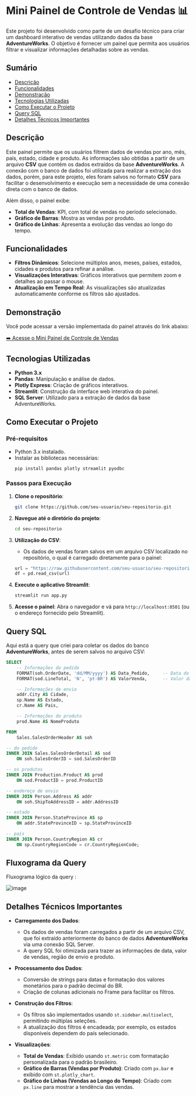 # Mini Painel de Controle de Vendas 📊

Este projeto foi desenvolvido como parte de um desafio técnico para criar um dashboard interativo de vendas utilizando dados da base **AdventureWorks**. O objetivo é fornecer um painel que permita aos usuários filtrar e visualizar informações detalhadas sobre as vendas.

## Sumário

- [Descrição](#descrição)
- [Funcionalidades](#funcionalidades)
- [Demonstração](#demonstração)
- [Tecnologias Utilizadas](#tecnologias-utilizadas)
- [Como Executar o Projeto](#como-executar-o-projeto)
- [Query SQL](#query-sql)
- [Detalhes Técnicos Importantes](#detalhes-técnicos-importantes)

## Descrição

Este painel permite que os usuários filtrem dados de vendas por ano, mês, país, estado, cidade e produto. As informações são obtidas a partir de um arquivo **CSV** que contém os dados extraídos da base **AdventureWorks**. A conexão com o banco de dados foi utilizada para realizar a extração dos dados, porém, para este projeto, eles foram salvos no formato **CSV** para facilitar o desenvolvimento e execução sem a necessidade de uma conexão direta com o banco de dados.

Além disso, o painel exibe:

- **Total de Vendas**: KPI, com total de vendas no período selecionado.
- **Gráfico de Barras**: Mostra as vendas por produto.
- **Gráfico de Linhas**: Apresenta a evolução das vendas ao longo do tempo.

## Funcionalidades

- **Filtros Dinâmicos**: Selecione múltiplos anos, meses, países, estados, cidades e produtos para refinar a análise.
- **Visualizações Interativas**: Gráficos interativos que permitem zoom e detalhes ao passar o mouse.
- **Atualização em Tempo Real**: As visualizações são atualizadas automaticamente conforme os filtros são ajustados.

## Demonstração

Você pode acessar a versão implementada do painel através do link abaixo:

[➡️ Acesse o Mini Painel de Controle de Vendas](https://mini-painel-sales-vrdgeurdhmcvvrczrjus9t.streamlit.app/)

## Tecnologias Utilizadas

- **Python 3.x**
- **Pandas**: Manipulação e análise de dados.
- **Plotly Express**: Criação de gráficos interativos.
- **Streamlit**: Construção da interface web interativa do painel.
- **SQL Server**: Utilizado para a extração de dados da base AdventureWorks.

## Como Executar o Projeto

### Pré-requisitos

- Python 3.x instalado.
- Instalar as bibliotecas necessárias:
  ```bash
  pip install pandas plotly streamlit pyodbc
  ```

### Passos para Execução

1. **Clone o repositório**:
   ```bash
   git clone https://github.com/seu-usuario/seu-repositorio.git
   ```
2. **Navegue até o diretório do projeto**:
   ```bash
   cd seu-repositorio
   ```
3. **Utilização do CSV**:
   - Os dados de vendas foram salvos em um arquivo CSV localizado no repositório, o qual é carregado diretamente para o painel:
   ```python
   url = "https://raw.githubusercontent.com/seu-usuario/seu-repositorio/master/vendas.csv"
   df = pd.read_csv(url)
   ```

4. **Execute o aplicativo Streamlit**:
   ```bash
   streamlit run app.py
   ```

5. **Acesse o painel**:
   Abra o navegador e vá para `http://localhost:8501` (ou o endereço fornecido pelo Streamlit).

## Query SQL

Aqui está a query que criei para coletar os dados do banco **AdventureWorks**, antes de serem salvos no arquivo CSV:

```sql
SELECT
    -- Informações do pedido
    FORMAT(soh.OrderDate, 'dd/MM/yyyy') AS Data_Pedido,     -- Data do pedido formatada (dd/mm/yyyy)
    FORMAT(sod.LineTotal, 'N', 'pt-BR') AS ValorVenda,      -- Valor da venda formatado no padrão brasileiro

    -- Informações de envio
    addr.City AS Cidade,                                    
    sp.Name AS Estado,                                      
    cr.Name AS Pais,                                        

    -- Informações do produto
    prod.Name AS NomeProduto                                

FROM
    Sales.SalesOrderHeader AS soh                           

-- do pedido
INNER JOIN Sales.SalesOrderDetail AS sod 
    ON soh.SalesOrderID = sod.SalesOrderID                  

-- os produtos
INNER JOIN Production.Product AS prod 
    ON sod.ProductID = prod.ProductID                       

-- endereço de envio
INNER JOIN Person.Address AS addr 
    ON soh.ShipToAddressID = addr.AddressID                 

-- estado
INNER JOIN Person.StateProvince AS sp 
    ON addr.StateProvinceID = sp.StateProvinceID            

-- país
INNER JOIN Person.CountryRegion AS cr 
    ON sp.CountryRegionCode = cr.CountryRegionCode;
```

## Fluxograma da Query

Fluxograma lógico da query :

![image](https://github.com/user-attachments/assets/69fba4de-0d18-427e-a4cc-87fe4da4b9cf)


## Detalhes Técnicos Importantes

- **Carregamento dos Dados**:
  - Os dados de vendas foram carregados a partir de um arquivo CSV, que foi extraído anteriormente do banco de dados **AdventureWorks** via uma conexão SQL Server.
  - A query SQL foi otimizada para trazer as informações de data, valor de vendas, região de envio e produto.

- **Processamento dos Dados**:
  - Conversão de strings para datas e formatação dos valores monetários para o padrão decimal do BR.
  - Criação de colunas adicionais no Frame para facilitar os filtros.

- **Construção dos Filtros**:
  - Os filtros são implementados usando `st.sidebar.multiselect`, permitindo múltiplas seleções.
  - A atualização dos filtros é encadeada; por exemplo, os estados disponíveis dependem do país selecionado.

- **Visualizações**:
  - **Total de Vendas**: Exibido usando `st.metric` com formatação personalizada para o padrão brasileiro.
  - **Gráfico de Barras (Vendas por Produto)**: Criado com `px.bar` e exibido com `st.plotly_chart`.
  - **Gráfico de Linhas (Vendas ao Longo do Tempo)**: Criado com `px.line` para mostrar a tendência das vendas.

